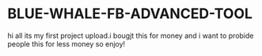 # BLUE-WHALE-FB-ADVANCED-TOOL
hi all its my first project upload.i bougjt this for money and i want to probide people this for less money so enjoy!
